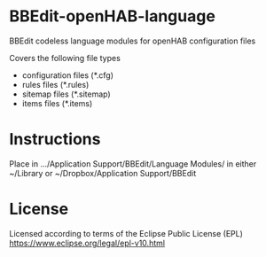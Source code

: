 # BBEdit-openHAB-language
BBEdit codeless language modules for openHAB configuration files

Covers the following file types
- configuration files (*.cfg)
- rules files (*.rules)
- sitemap files (*.sitemap)
- items files (*.items)

# Instructions
Place in .../Application Support/BBEdit/Language Modules/ in
either ~/Library or ~/Dropbox/Application Support/BBEdit

# License
Licensed according to terms of the Eclipse Public License (EPL)
https://www.eclipse.org/legal/epl-v10.html
